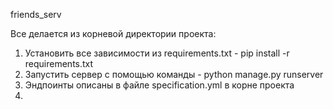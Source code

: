 friends_serv

Все делается из корневой директории проекта:

1. Установить все зависимости из requirements.txt - pip install -r requirements.txt
2. Запустить сервер с помощью команды - python manage.py runserver
3. Эндпоинты описаны в файле specification.yml в корне проекта
4. 